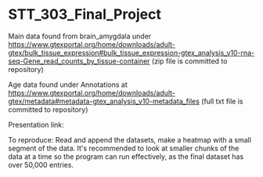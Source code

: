 # STT_303_Final_Project

Main data found from brain_amygdala under https://www.gtexportal.org/home/downloads/adult-gtex/bulk_tissue_expression#bulk_tissue_expression-gtex_analysis_v10-rna-seq-Gene_read_counts_by_tissue-container (zip file is committed to repository)

Age data found under Annotations at https://www.gtexportal.org/home/downloads/adult-gtex/metadata#metadata-gtex_analysis_v10-metadata_files  (full txt file is committed to repository)

Presentation link:

To reproduce: Read and append the datasets, make a heatmap with a small segment of the data. It's recommended to look at smaller chunks of the data at a time so the program can run effectively, as the final dataset has over 50,000 entries.
